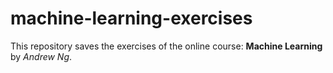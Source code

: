 # machine-learning-exercises

This repository saves the exercises of the online course: **Machine Learning** by *Andrew Ng*.
